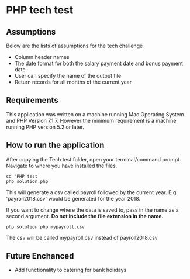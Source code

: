 # PHP tech test

## Assumptions
Below are the lists of assumptions for the tech challenge
- Column header names
- The date format for both the salary payment date and bonus payment date
- User can specify the name of the output file
- Return records for all months of the current year


## Requirements
This application was written on a machine running Mac Operating System and PHP Version 7.1.7. However the minimum requirement is a machine running PHP version 5.2 or later.

## How to run the application
After copying the Tech test folder, open your terminal/command prompt.
Navigate to where you have installed the files.

```
cd 'PHP test'
php solution.php
```

This will generate a csv called payroll followed by the current year.
E.g. 'payroll2018.csv' would be generated for the year 2018.

If you want to change where the data is saved to, pass in the name as a second argument.
**Do not include the file extension in the name.**

```
php solution.php mypayroll.csv
```
The csv will be called mypayroll.csv instead of payroll2018.csv

## Future Enchanced

- Add functionality to catering for bank holidays
